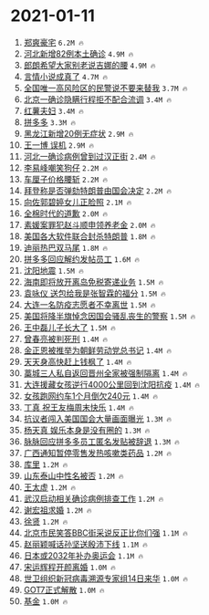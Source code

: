 # 2021-01-11

1. [郑爽豪宅](https://s.weibo.com/weibo?q=%23%E9%83%91%E7%88%BD%E8%B1%AA%E5%AE%85%23&Refer=top) `6.2M 🔥`
1. [河北新增82例本土确诊](https://s.weibo.com/weibo?q=%23%E6%B2%B3%E5%8C%97%E6%96%B0%E5%A2%9E82%E4%BE%8B%E6%9C%AC%E5%9C%9F%E7%A1%AE%E8%AF%8A%23&Refer=top) `4.9M 🔥`
1. [郎朗希望大家别老说吉娜的腰](https://s.weibo.com/weibo?q=%E9%83%8E%E6%9C%97%E5%B8%8C%E6%9C%9B%E5%A4%A7%E5%AE%B6%E5%88%AB%E8%80%81%E8%AF%B4%E5%90%89%E5%A8%9C%E7%9A%84%E8%85%B0&Refer=top) `4.9M 🔥`
1. [言情小说成真了](https://s.weibo.com/weibo?q=%23%E8%A8%80%E6%83%85%E5%B0%8F%E8%AF%B4%E6%88%90%E7%9C%9F%E4%BA%86%23&Refer=top) `4.7M 🔥`
1. [全国唯一高风险区的民警说不要来替我](https://s.weibo.com/weibo?q=%23%E5%85%A8%E5%9B%BD%E5%94%AF%E4%B8%80%E9%AB%98%E9%A3%8E%E9%99%A9%E5%8C%BA%E7%9A%84%E6%B0%91%E8%AD%A6%E8%AF%B4%E4%B8%8D%E8%A6%81%E6%9D%A5%E6%9B%BF%E6%88%91%23&Refer=top) `3.7M 🔥`
1. [北京一确诊隐瞒行程拒不配合流调](https://s.weibo.com/weibo?q=%23%E5%8C%97%E4%BA%AC%E4%B8%80%E7%A1%AE%E8%AF%8A%E9%9A%90%E7%9E%92%E8%A1%8C%E7%A8%8B%E6%8B%92%E4%B8%8D%E9%85%8D%E5%90%88%E6%B5%81%E8%B0%83%23&Refer=top) `3.4M 🔥`
1. [红薯夫妇](https://s.weibo.com/weibo?q=%E7%BA%A2%E8%96%AF%E5%A4%AB%E5%A6%87&Refer=top) `3.4M 🔥`
1. [拼多多](https://s.weibo.com/weibo?q=%E6%8B%BC%E5%A4%9A%E5%A4%9A&Refer=top) `3.3M 🔥`
1. [黑龙江新增20例无症状](https://s.weibo.com/weibo?q=%23%E9%BB%91%E9%BE%99%E6%B1%9F%E6%96%B0%E5%A2%9E20%E4%BE%8B%E6%97%A0%E7%97%87%E7%8A%B6%23&Refer=top) `2.9M 🔥`
1. [王一博 误机](https://s.weibo.com/weibo?q=%E7%8E%8B%E4%B8%80%E5%8D%9A%20%E8%AF%AF%E6%9C%BA&Refer=top) `2.9M 🔥`
1. [河北一确诊病例曾到过汉正街](https://s.weibo.com/weibo?q=%23%E6%B2%B3%E5%8C%97%E4%B8%80%E7%A1%AE%E8%AF%8A%E7%97%85%E4%BE%8B%E6%9B%BE%E5%88%B0%E8%BF%87%E6%B1%89%E6%AD%A3%E8%A1%97%23&Refer=top) `2.4M 🔥`
1. [李易峰嘲笑狗仔](https://s.weibo.com/weibo?q=%E6%9D%8E%E6%98%93%E5%B3%B0%E5%98%B2%E7%AC%91%E7%8B%97%E4%BB%94&Refer=top) `2.2M 🔥`
1. [车厘子价格腰斩](https://s.weibo.com/weibo?q=%23%E8%BD%A6%E5%8E%98%E5%AD%90%E4%BB%B7%E6%A0%BC%E8%85%B0%E6%96%A9%23&Refer=top) `2.2M 🔥`
1. [拜登称是否弹劾特朗普由国会决定](https://s.weibo.com/weibo?q=%E6%8B%9C%E7%99%BB%E7%A7%B0%E6%98%AF%E5%90%A6%E5%BC%B9%E5%8A%BE%E7%89%B9%E6%9C%97%E6%99%AE%E7%94%B1%E5%9B%BD%E4%BC%9A%E5%86%B3%E5%AE%9A&Refer=top) `2.2M 🔥`
1. [向佐郭碧婷女儿正脸照](https://s.weibo.com/weibo?q=%E5%90%91%E4%BD%90%E9%83%AD%E7%A2%A7%E5%A9%B7%E5%A5%B3%E5%84%BF%E6%AD%A3%E8%84%B8%E7%85%A7&Refer=top) `2.1M 🔥`
1. [全棉时代的道歉](https://s.weibo.com/weibo?q=%E5%85%A8%E6%A3%89%E6%97%B6%E4%BB%A3%E7%9A%84%E9%81%93%E6%AD%89&Refer=top) `2.0M 🔥`
1. [素媛案罪犯赵斗顺申领养老金](https://s.weibo.com/weibo?q=%E7%B4%A0%E5%AA%9B%E6%A1%88%E7%BD%AA%E7%8A%AF%E8%B5%B5%E6%96%97%E9%A1%BA%E7%94%B3%E9%A2%86%E5%85%BB%E8%80%81%E9%87%91&Refer=top) `2.0M 🔥`
1. [美国各大软件联合封杀特朗普](https://s.weibo.com/weibo?q=%23%E7%BE%8E%E5%9B%BD%E5%90%84%E5%A4%A7%E8%BD%AF%E4%BB%B6%E8%81%94%E5%90%88%E5%B0%81%E6%9D%80%E7%89%B9%E6%9C%97%E6%99%AE%23&Refer=top) `1.8M 🔥`
1. [迪丽热巴双马尾](https://s.weibo.com/weibo?q=%23%E8%BF%AA%E4%B8%BD%E7%83%AD%E5%B7%B4%E5%8F%8C%E9%A9%AC%E5%B0%BE%23&Refer=top) `1.8M 🔥`
1. [拼多多回应解约发帖员工](https://s.weibo.com/weibo?q=%E6%8B%BC%E5%A4%9A%E5%A4%9A%E5%9B%9E%E5%BA%94%E8%A7%A3%E7%BA%A6%E5%8F%91%E5%B8%96%E5%91%98%E5%B7%A5&Refer=top) `1.6M 🔥`
1. [沈阳地震](https://s.weibo.com/weibo?q=%23%E6%B2%88%E9%98%B3%E5%9C%B0%E9%9C%87%23&Refer=top) `1.5M 🔥`
1. [海南即将放开离岛免税寄递业务](https://s.weibo.com/weibo?q=%E6%B5%B7%E5%8D%97%E5%8D%B3%E5%B0%86%E6%94%BE%E5%BC%80%E7%A6%BB%E5%B2%9B%E5%85%8D%E7%A8%8E%E5%AF%84%E9%80%92%E4%B8%9A%E5%8A%A1&Refer=top) `1.5M 🔥`
1. [袁咏仪 送包给我是张智霖的福分](https://s.weibo.com/weibo?q=%E8%A2%81%E5%92%8F%E4%BB%AA%20%E9%80%81%E5%8C%85%E7%BB%99%E6%88%91%E6%98%AF%E5%BC%A0%E6%99%BA%E9%9C%96%E7%9A%84%E7%A6%8F%E5%88%86&Refer=top) `1.5M 🔥`
1. [大连一名防疫志愿者不幸离世](https://s.weibo.com/weibo?q=%23%E5%A4%A7%E8%BF%9E%E4%B8%80%E5%90%8D%E9%98%B2%E7%96%AB%E5%BF%97%E6%84%BF%E8%80%85%E4%B8%8D%E5%B9%B8%E7%A6%BB%E4%B8%96%23&Refer=top) `1.5M 🔥`
1. [美国将降半旗悼念因国会骚乱丧生的警察](https://s.weibo.com/weibo?q=%23%E7%BE%8E%E5%9B%BD%E5%B0%86%E9%99%8D%E5%8D%8A%E6%97%97%E6%82%BC%E5%BF%B5%E5%9B%A0%E5%9B%BD%E4%BC%9A%E9%AA%9A%E4%B9%B1%E4%B8%A7%E7%94%9F%E7%9A%84%E8%AD%A6%E5%AF%9F%23&Refer=top) `1.5M 🔥`
1. [王中磊儿子长大了](https://s.weibo.com/weibo?q=%E7%8E%8B%E4%B8%AD%E7%A3%8A%E5%84%BF%E5%AD%90%E9%95%BF%E5%A4%A7%E4%BA%86&Refer=top) `1.5M 🔥`
1. [曾春亮被判死刑](https://s.weibo.com/weibo?q=%E6%9B%BE%E6%98%A5%E4%BA%AE%E8%A2%AB%E5%88%A4%E6%AD%BB%E5%88%91&Refer=top) `1.4M 🔥`
1. [金正恩被推举为朝鲜劳动党总书记](https://s.weibo.com/weibo?q=%23%E9%87%91%E6%AD%A3%E6%81%A9%E8%A2%AB%E6%8E%A8%E4%B8%BE%E4%B8%BA%E6%9C%9D%E9%B2%9C%E5%8A%B3%E5%8A%A8%E5%85%9A%E6%80%BB%E4%B9%A6%E8%AE%B0%23&Refer=top) `1.4M 🔥`
1. [天天身高快赶上钱枫了](https://s.weibo.com/weibo?q=%23%E5%A4%A9%E5%A4%A9%E8%BA%AB%E9%AB%98%E5%BF%AB%E8%B5%B6%E4%B8%8A%E9%92%B1%E6%9E%AB%E4%BA%86%23&Refer=top) `1.4M 🔥`
1. [藁城三人私自返回晋州全家被强制隔离](https://s.weibo.com/weibo?q=%23%E8%97%81%E5%9F%8E%E4%B8%89%E4%BA%BA%E7%A7%81%E8%87%AA%E8%BF%94%E5%9B%9E%E6%99%8B%E5%B7%9E%E5%85%A8%E5%AE%B6%E8%A2%AB%E5%BC%BA%E5%88%B6%E9%9A%94%E7%A6%BB%23&Refer=top) `1.4M 🔥`
1. [大连援藏女孩逆行4000公里回到沈阳抗疫](https://s.weibo.com/weibo?q=%23%E5%A4%A7%E8%BF%9E%E6%8F%B4%E8%97%8F%E5%A5%B3%E5%AD%A9%E9%80%86%E8%A1%8C4000%E5%85%AC%E9%87%8C%E5%9B%9E%E5%88%B0%E6%B2%88%E9%98%B3%E6%8A%97%E7%96%AB%23&Refer=top) `1.4M 🔥`
1. [女孩跑网约车1个月倒欠240元](https://s.weibo.com/weibo?q=%23%E5%A5%B3%E5%AD%A9%E8%B7%91%E7%BD%91%E7%BA%A6%E8%BD%A61%E4%B8%AA%E6%9C%88%E5%80%92%E6%AC%A0240%E5%85%83%23&Refer=top) `1.4M 🔥`
1. [丁真 祝王友梅周末快乐](https://s.weibo.com/weibo?q=%E4%B8%81%E7%9C%9F%20%E7%A5%9D%E7%8E%8B%E5%8F%8B%E6%A2%85%E5%91%A8%E6%9C%AB%E5%BF%AB%E4%B9%90&Refer=top) `1.4M 🔥`
1. [抗议者闯入美国国会大量画面曝光](https://s.weibo.com/weibo?q=%23%E6%8A%97%E8%AE%AE%E8%80%85%E9%97%AF%E5%85%A5%E7%BE%8E%E5%9B%BD%E5%9B%BD%E4%BC%9A%E5%A4%A7%E9%87%8F%E7%94%BB%E9%9D%A2%E6%9B%9D%E5%85%89%23&Refer=top) `1.3M 🔥`
1. [杨天真 娱乐本身是没有圈的](https://s.weibo.com/weibo?q=%E6%9D%A8%E5%A4%A9%E7%9C%9F%20%E5%A8%B1%E4%B9%90%E6%9C%AC%E8%BA%AB%E6%98%AF%E6%B2%A1%E6%9C%89%E5%9C%88%E7%9A%84&Refer=top) `1.3M 🔥`
1. [脉脉回应拼多多员工匿名发贴被辞退](https://s.weibo.com/weibo?q=%23%E8%84%89%E8%84%89%E5%9B%9E%E5%BA%94%E6%8B%BC%E5%A4%9A%E5%A4%9A%E5%91%98%E5%B7%A5%E5%8C%BF%E5%90%8D%E5%8F%91%E8%B4%B4%E8%A2%AB%E8%BE%9E%E9%80%80%23&Refer=top) `1.3M 🔥`
1. [广西通知暂停零售发热咳嗽类药品](https://s.weibo.com/weibo?q=%23%E5%B9%BF%E8%A5%BF%E9%80%9A%E7%9F%A5%E6%9A%82%E5%81%9C%E9%9B%B6%E5%94%AE%E5%8F%91%E7%83%AD%E5%92%B3%E5%97%BD%E7%B1%BB%E8%8D%AF%E5%93%81%23&Refer=top) `1.2M 🔥`
1. [库里](https://s.weibo.com/weibo?q=%E5%BA%93%E9%87%8C&Refer=top) `1.2M 🔥`
1. [山东泰山中性名被否](https://s.weibo.com/weibo?q=%E5%B1%B1%E4%B8%9C%E6%B3%B0%E5%B1%B1%E4%B8%AD%E6%80%A7%E5%90%8D%E8%A2%AB%E5%90%A6&Refer=top) `1.2M 🔥`
1. [王太虚](https://s.weibo.com/weibo?q=%E7%8E%8B%E5%A4%AA%E8%99%9A&Refer=top) `1.2M 🔥`
1. [武汉启动相关确诊病例排查工作](https://s.weibo.com/weibo?q=%23%E6%AD%A6%E6%B1%89%E5%90%AF%E5%8A%A8%E7%9B%B8%E5%85%B3%E7%A1%AE%E8%AF%8A%E7%97%85%E4%BE%8B%E6%8E%92%E6%9F%A5%E5%B7%A5%E4%BD%9C%23&Refer=top) `1.2M 🔥`
1. [谢宏祖求婚](https://s.weibo.com/weibo?q=%E8%B0%A2%E5%AE%8F%E7%A5%96%E6%B1%82%E5%A9%9A&Refer=top) `1.2M 🔥`
1. [徐贤](https://s.weibo.com/weibo?q=%E5%BE%90%E8%B4%A4&Refer=top) `1.2M 🔥`
1. [北京市民笑答BBC街采说反正比你们强](https://s.weibo.com/weibo?q=%23%E5%8C%97%E4%BA%AC%E5%B8%82%E6%B0%91%E7%AC%91%E7%AD%94BBC%E8%A1%97%E9%87%87%E8%AF%B4%E5%8F%8D%E6%AD%A3%E6%AF%94%E4%BD%A0%E4%BB%AC%E5%BC%BA%23&Refer=top) `1.1M 🔥`
1. [赵丽颖喊话孙坚送殷沛下线](https://s.weibo.com/weibo?q=%23%E8%B5%B5%E4%B8%BD%E9%A2%96%E5%96%8A%E8%AF%9D%E5%AD%99%E5%9D%9A%E9%80%81%E6%AE%B7%E6%B2%9B%E4%B8%8B%E7%BA%BF%23&Refer=top) `1.1M 🔥`
1. [日本或2032年补办奥运会](https://s.weibo.com/weibo?q=%23%E6%97%A5%E6%9C%AC%E6%88%962032%E5%B9%B4%E8%A1%A5%E5%8A%9E%E5%A5%A5%E8%BF%90%E4%BC%9A%23&Refer=top) `1.1M 🔥`
1. [宋运辉程开颜离婚](https://s.weibo.com/weibo?q=%23%E5%AE%8B%E8%BF%90%E8%BE%89%E7%A8%8B%E5%BC%80%E9%A2%9C%E7%A6%BB%E5%A9%9A%23&Refer=top) `1.0M 🔥`
1. [世卫组织新冠病毒溯源专家组14日来华](https://s.weibo.com/weibo?q=%23%E4%B8%96%E5%8D%AB%E7%BB%84%E7%BB%87%E6%96%B0%E5%86%A0%E7%97%85%E6%AF%92%E6%BA%AF%E6%BA%90%E4%B8%93%E5%AE%B6%E7%BB%8414%E6%97%A5%E6%9D%A5%E5%8D%8E%23&Refer=top) `1.0M 🔥`
1. [GOT7正式解散](https://s.weibo.com/weibo?q=%23GOT7%E6%AD%A3%E5%BC%8F%E8%A7%A3%E6%95%A3%23&Refer=top) `1.0M 🔥`
1. [基金](https://s.weibo.com/weibo?q=%E5%9F%BA%E9%87%91&Refer=top) `1.0M 🔥`
